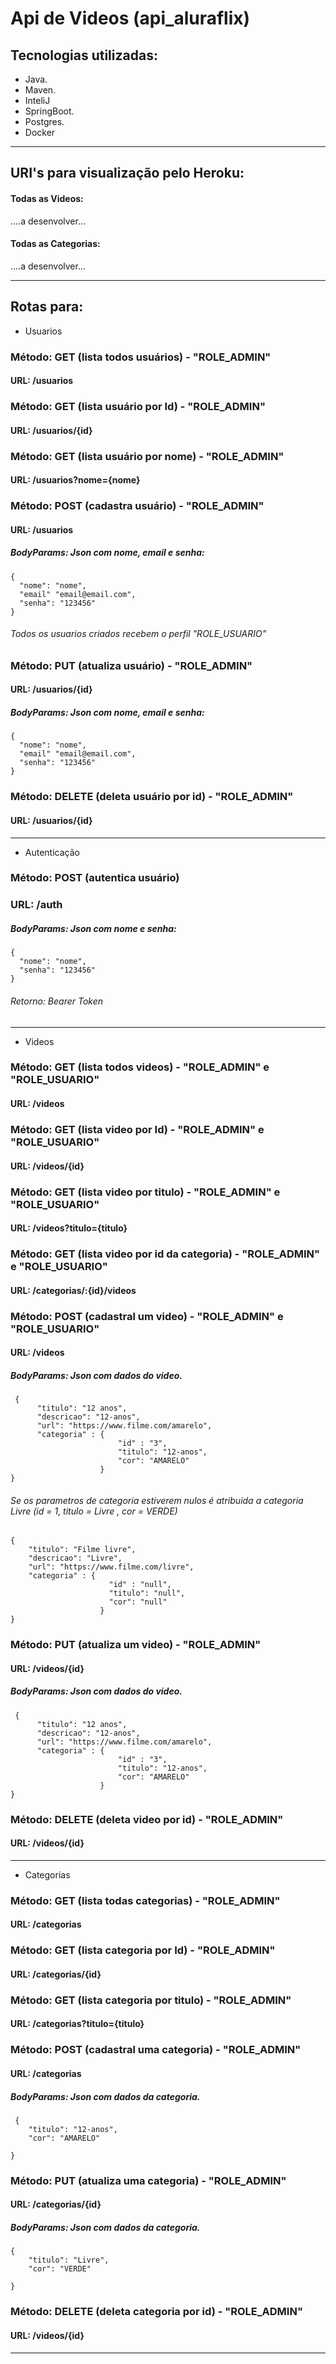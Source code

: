 # Api de Videos (api_aluraflix)



## Tecnologias utilizadas:

-  Java.
-  Maven.
-  InteliJ
-  SpringBoot.
-  Postgres.
-  Docker

___________________________________________________________________


## URI's para visualização pelo Heroku:

#### Todas as Videos:
....a desenvolver...

#### Todas as Categorias:
....a desenvolver...


___________________________________________________________________

## Rotas para:

- Usuarios


### Método: GET (lista todos usuários) - "ROLE_ADMIN"
#### URL: /usuarios



### Método: GET (lista usuário por Id) - "ROLE_ADMIN"
#### URL: /usuarios/{id}



### Método: GET (lista usuário por nome) - "ROLE_ADMIN"
#### URL: /usuarios?nome={nome}



### Método: POST (cadastra usuário) - "ROLE_ADMIN"
#### URL: /usuarios
##### BodyParams: Json com nome, email e senha: 	 
    
    {
      "nome": "nome",
      "email" "email@email.com",
      "senha": "123456"
    } 
    
###### Todos os usuarios criados recebem o perfil "ROLE_USUARIO"
    
    
    
    
### Método: PUT (atualiza usuário) - "ROLE_ADMIN"
#### URL: /usuarios/{id}
##### BodyParams: Json com nome, email e senha: 	 
    
    {
      "nome": "nome",
      "email" "email@email.com",
      "senha": "123456"
    } 
    
    
### Método: DELETE (deleta usuário por id) - "ROLE_ADMIN"
#### URL: /usuarios/{id}

___________________________________________________________________


 - Autenticação


### Método: POST (autentica usuário) 
### URL:  /auth 
    
##### BodyParams: Json com nome e senha: 	 
                                       
    {
      "nome": "nome",
      "senha": "123456"
    }   
    
###### Retorno: Bearer Token


___________________________________________________________________


- Videos

### Método: GET (lista todos videos) - "ROLE_ADMIN" e "ROLE_USUARIO"
#### URL: /videos



### Método: GET (lista video por Id) - "ROLE_ADMIN" e "ROLE_USUARIO"
#### URL: /videos/{id}



### Método: GET (lista video por titulo) - "ROLE_ADMIN" e "ROLE_USUARIO"
#### URL: /videos?titulo={titulo}



### Método: GET (lista video por id da categoria) - "ROLE_ADMIN" e "ROLE_USUARIO"
#### URL: /categorias/:{id}/videos


   
### Método: POST (cadastral um video) - "ROLE_ADMIN" e "ROLE_USUARIO"
#### URL: /videos

##### BodyParams: Json com dados do video. 	 
    
     {
          "titulo": "12 anos",
          "descricao": "12-anos",
          "url": "https://www.filme.com/amarelo",
          "categoria" : {
                            "id" : "3",
                            "titulo": "12-anos",
                            "cor": "AMARELO"
                        }
    }
    
###### Se os parametros de categoria estiverem nulos é atribuida a categoria Livre (id = 1, titulo = Livre , cor = VERDE)


    {
        "titulo": "Filme livre",
        "descricao": "Livre",
        "url": "https://www.filme.com/livre",
        "categoria" : {
                          "id" : "null",
                          "titulo": "null",
                          "cor": "null"
                        }
    }
    
     
    
### Método: PUT (atualiza um video) - "ROLE_ADMIN" 
#### URL: /videos/{id}

##### BodyParams: Json com dados do video. 	 
    
     {
          "titulo": "12 anos",
          "descricao": "12-anos",
          "url": "https://www.filme.com/amarelo",
          "categoria" : {
                            "id" : "3",
                            "titulo": "12-anos",
                            "cor": "AMARELO"
                        }
    }    
    
    
### Método: DELETE (deleta video por id) - "ROLE_ADMIN"
#### URL: /videos/{id}

___________________________________________________________________


 - Categorias    
 
 ### Método: GET (lista todas categorias) - "ROLE_ADMIN" 
#### URL: /categorias



### Método: GET (lista categoria por Id) - "ROLE_ADMIN" 
#### URL: /categorias/{id}



### Método: GET (lista categoria por titulo) - "ROLE_ADMIN" 
#### URL: /categorias?titulo={titulo}



   
### Método: POST (cadastral uma categoria) - "ROLE_ADMIN" 
#### URL: /categorias

##### BodyParams: Json com dados da categoria. 	 
    
     {
        "titulo": "12-anos",
        "cor": "AMARELO"
                        
    }
    
 
     
    
### Método: PUT (atualiza uma categoria) - "ROLE_ADMIN" 
#### URL: /categorias/{id}

##### BodyParams: Json com dados da categoria. 	 
    
    {
        "titulo": "Livre",
        "cor": "VERDE"
                        
    } 
    
    
### Método: DELETE (deleta categoria por id) - "ROLE_ADMIN"
#### URL: /videos/{id}

___________________________________________________________________
 
 
 
 
 
 
 
 
 
 
 
 
 
    
    
 
